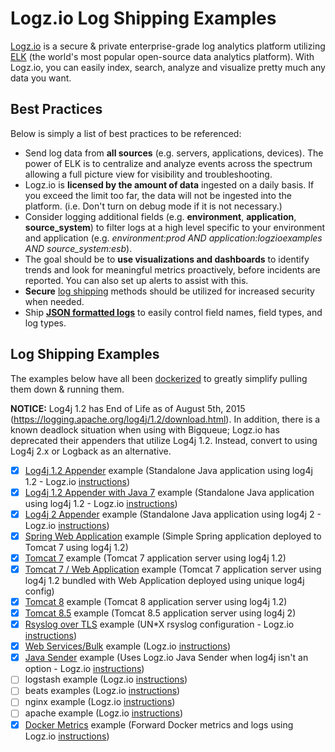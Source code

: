 # Logz.io Log Shipping Examples

[Logz.io](http://logz.io) is a secure & private enterprise-grade log analytics platform utilizing [ELK](https://www.elastic.co/products) (the world's most popular open-source data analytics platform).  With Logz.io, you can easily index, search, analyze and visualize pretty much any data you want.

## Best Practices

Below is simply a list of best practices to be referenced:

- Send log data from **all sources** (e.g. servers, applications, devices).  The power of ELK is to centralize and analyze events across the spectrum allowing a full picture view for visibility and troubleshooting.
- Logz.io is **licensed by the amount of data** ingested on a daily basis.  If you exceed the limit too far, the data will not be ingested into the platform.  (i.e. Don't turn on debug mode if it is not necessary.)
- Consider logging additional fields (e.g. **environment**, **application**, **source_system**) to filter logs at a high level specific to your environment and application (e.g. *environment:prod AND application:logzioexamples AND source_system:esb*).
- The goal should be to **use visualizations and dashboards** to identify trends and look for meaningful metrics proactively, before incidents are reported.  You can also set up alerts to assist with this.
- **Secure** [log shipping](https://app.logz.io/#/dashboard/data-sources/) methods should be utilized for increased security when needed.
- Ship **[JSON formatted logs](https://app.logz.io/#/dashboard/data-sources/JSON)** to easily control field names, field types, and log types.

## Log Shipping Examples

The examples below have all been [dockerized](https://www.docker.com/) to greatly simplify pulling them down & running them.

**NOTICE:** Log4j 1.2 has End of Life as of August 5th, 2015 (https://logging.apache.org/log4j/1.2/download.html).  In addition, there is a known deadlock situation when using with Bigqueue; Logz.io has deprecated their appenders that utilize Log4j 1.2.  Instead, convert to using Log4j 2.x or Logback as an alternative.

- [x] [Log4j 1.2 Appender](log4j-example) example (Standalone Java application using log4j 1.2 - Logz.io [instructions](https://app.logz.io/#/dashboard/data-sources/Java--log4jappender))
- [x] [Log4j 1.2 Appender with Java 7](log4j-jre7-example) example (Standalone Java application using log4j 1.2 - Logz.io [instructions](https://app.logz.io/#/dashboard/data-sources/Java--log4jappender))
- [x] [Log4j 2 Appender](log4j2-example) example (Standalone Java application using log4j 2 - Logz.io [instructions](https://app.logz.io/#/dashboard/data-sources/Java--log4j2appender))
- [x] [Spring Web Application](spring-webapp-example) example (Simple Spring application deployed to Tomcat 7 using log4j 1.2)
- [x] [Tomcat 7](tomcat7-example) example (Tomcat 7 application server using log4j 1.2)
- [x] [Tomcat 7 / Web Application](tomcat7-webapp-example) example (Tomcat 7 application server using log4j 1.2 bundled with Web Application deployed using unique log4j config)
- [x] [Tomcat 8](tomcat8-example) example (Tomcat 8 application server using log4j 1.2)
- [x] [Tomcat 8.5](tomcat85-example) example (Tomcat 8.5 application server using log4j 2)
- [x] [Rsyslog over TLS](rsyslog-tls-example) example (UN*X rsyslog configuration - Logz.io [instructions](https://app.logz.io/#/dashboard/data-sources/rsyslog-overTLS))
- [x] [Web Services/Bulk](bulk-example) example (Logz.io [instructions](https://app.logz.io/#/dashboard/data-sources/Bulk-HTTPS))
- [x] [Java Sender](java-sender-example) example (Uses Logz.io Java Sender when log4j isn't an option - Logz.io [instructions](https://github.com/logzio/logzio-java-sender))
- [ ] logstash example (Logz.io [instructions](https://app.logz.io/#/dashboard/data-sources/logstash))
- [ ] beats examples (Logz.io [instructions](https://app.logz.io/#/dashboard/data-sources/Beats))
 - [ ] nginx example (Logz.io [instructions](https://app.logz.io/#/dashboard/data-sources/nginx))
 - [ ] apache example (Logz.io [instructions](https://app.logz.io/#/dashboard/data-sources/apache))
- [x] [Docker Metrics](docker-example) example (Forward Docker metrics and logs using Logz.io [instructions](https://app.logz.io/#/dashboard/data-sources/Docker-Logging))
